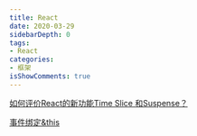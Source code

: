 ```yaml
---
title: React
date: 2020-03-29
sidebarDepth: 0
tags:
- React 
categories:
- 框架
isShowComments: true
---
```



[如何评价React的新功能Time Slice 和Suspense？](https://www.zhihu.com/question/268028123/answer/332182059)

[事件绑定&this](https://www.yiiframework.com/doc/guide/2.0/zh-cn/start-prerequisites)